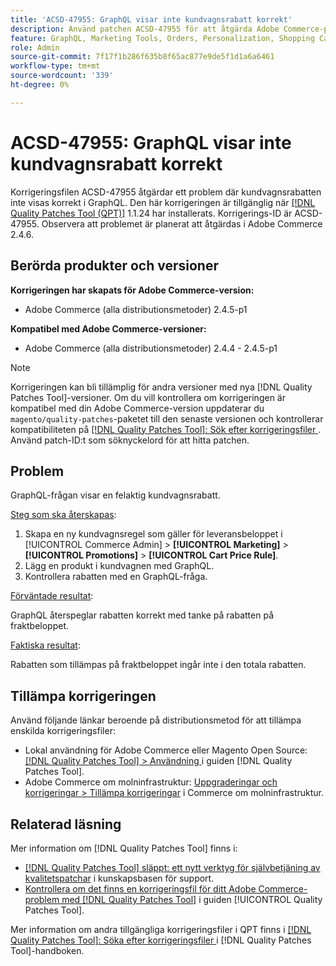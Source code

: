 ```yaml
---
title: 'ACSD-47955: GraphQL visar inte kundvagnsrabatt korrekt'
description: Använd patchen ACSD-47955 för att åtgärda Adobe Commerce-problemet där GraphQL inte visar kundvagnsrabatten korrekt.
feature: GraphQL, Marketing Tools, Orders, Personalization, Shopping Cart
role: Admin
source-git-commit: 7f17f1b286f635b8f65ac877e9de5f1d1a6a6461
workflow-type: tm+mt
source-wordcount: '339'
ht-degree: 0%

---
```


# ACSD-47955: GraphQL visar inte kundvagnsrabatt korrekt

Korrigeringsfilen ACSD-47955 åtgärdar ett problem där kundvagnsrabatten inte visas korrekt i GraphQL. Den här korrigeringen är tillgänglig när [[!DNL Quality Patches Tool (QPT)]](https://experienceleague.adobe.com/en/docs/commerce-knowledge-base/kb/announcements/commerce-announcements/magento-quality-patches-released-new-tool-to-self-serve-quality-patches) 1.1.24 har installerats. Korrigerings-ID är ACSD-47955. Observera att problemet är planerat att åtgärdas i Adobe Commerce 2.4.6.

## Berörda produkter och versioner

**Korrigeringen har skapats för Adobe Commerce-version:**

* Adobe Commerce (alla distributionsmetoder) 2.4.5-p1

**Kompatibel med Adobe Commerce-versioner:**

* Adobe Commerce (alla distributionsmetoder) 2.4.4 - 2.4.5-p1

>[!NOTE]
>
>Korrigeringen kan bli tillämplig för andra versioner med nya [!DNL Quality Patches Tool]-versioner. Om du vill kontrollera om korrigeringen är kompatibel med din Adobe Commerce-version uppdaterar du `magento/quality-patches`-paketet till den senaste versionen och kontrollerar kompatibiliteten på [[!DNL Quality Patches Tool]: Sök efter korrigeringsfiler ](https://experienceleague.adobe.com/tools/commerce-quality-patches/index.html). Använd patch-ID:t som söknyckelord för att hitta patchen.

## Problem

GraphQL-frågan visar en felaktig kundvagnsrabatt.

<u>Steg som ska återskapas</u>:

1. Skapa en ny kundvagnsregel som gäller för leveransbeloppet i [!UICONTROL Commerce Admin] > **[!UICONTROL Marketing]** > **[!UICONTROL Promotions]** > **[!UICONTROL Cart Price Rule]**.
1. Lägg en produkt i kundvagnen med GraphQL.
1. Kontrollera rabatten med en GraphQL-fråga.

<u>Förväntade resultat</u>:

GraphQL återspeglar rabatten korrekt med tanke på rabatten på fraktbeloppet.

<u>Faktiska resultat</u>:

Rabatten som tillämpas på fraktbeloppet ingår inte i den totala rabatten.

## Tillämpa korrigeringen

Använd följande länkar beroende på distributionsmetod för att tillämpa enskilda korrigeringsfiler:

* Lokal användning för Adobe Commerce eller Magento Open Source: [[!DNL Quality Patches Tool] > Användning ](https://experienceleague.adobe.com/docs/commerce-operations/tools/quality-patches-tool/usage.html) i guiden [!DNL Quality Patches Tool].
* Adobe Commerce om molninfrastruktur: [Uppgraderingar och korrigeringar > Tillämpa korrigeringar](https://experienceleague.adobe.com/docs/commerce-cloud-service/user-guide/develop/upgrade/apply-patches.html) i Commerce om molninfrastruktur.

## Relaterad läsning

Mer information om [!DNL Quality Patches Tool] finns i:

* [[!DNL Quality Patches Tool] släppt: ett nytt verktyg för självbetjäning av kvalitetspatchar](https://experienceleague.adobe.com/en/docs/commerce-knowledge-base/kb/announcements/commerce-announcements/magento-quality-patches-released-new-tool-to-self-serve-quality-patches) i kunskapsbasen för support.
* [Kontrollera om det finns en korrigeringsfil för ditt Adobe Commerce-problem med  [!DNL Quality Patches Tool]](/help/tools/quality-patches-tool/patches-available-in-qpt/check-patch-for-magento-issue-with-magento-quality-patches.md) i guiden [!UICONTROL Quality Patches Tool].


Mer information om andra tillgängliga korrigeringsfiler i QPT finns i [[!DNL Quality Patches Tool]: Söka efter korrigeringsfiler ](https://experienceleague.adobe.com/tools/commerce-quality-patches/index.html) i [!DNL Quality Patches Tool]-handboken.
